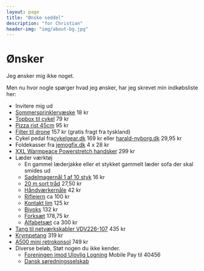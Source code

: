 ```yaml
---
layout: page
title: "Ønske seddel"
description: "for Christian"
header-img: "img/about-bg.jpg"
---
```

# Ønsker

Jeg ønsker mig ikke noget.

Men nu hvor nogle spørger hvad jeg ønsker, har jeg skrevet min indkøbsliste her:

* Invitere mig ud
* [Sommersprinklervæske](https://www.harald-nyborg.dk/alaska-sommersprinklervaeske-3-l) 18 kr
* [Topbox til cykel](https://www.xlmoto.dk/product/topboks-xlmoto-pronto-30l_pid-PIA-174059) 79 kr
* [Pizza rist 45cm](https://knivblokken.dk/produkter/pizzarist-hendi-flere-stoerrelser/?attribute_pa_variant=oe-45-cm) 95 kr
* [Filter til drone](https://www.amazon.de/dp/B0B18KHLF8/?tag=prdk-ce0d-21&creative=22662&creativeASIN=B0B2PGXBC6&linkCode=df0&th=1) 157 kr (gratis fragt fra tyskland)
* Cykel pedal fra[cykelgear.dk](https://www.cykelgear.dk/reservedele/pedaler/citybike-alm-pedaler/xlc-city-comfort-pedal) 169 kr eller [harald-nyborg.dk](https://www.harald-nyborg.dk/greenfield-pedalsaet-plast-gummi-senior-2-stk) 29,95 kr
* Foldekasser fra [jemogfix.dk](https://www.jemogfix.dk/foldekasse-sort-hvid-23-x-47-x-34-5-cm/1191/9050084/) 4 x 28 kr
* [XXL Warmpeace Powerstretch handsker](https://www.spejdersport.dk/warmpeace-powerstretch-handsker-gloves-sort) 299 kr
* Læder værktøj
  * En gammel læderjakke eller et stykket gammelt læder sofa der skal smides ud
  * [Sadelmagernål 1 af 10 styk](https://www.laederiet.dk/shop/194-naale/5365-sadelmagernaale-med-stort-oeje/) 16 kr
  * [20 m sort tråd](https://www.laederiet.dk/shop/193-traad/5352-kunstsenetraad-nr-1/?variantId=17343) 27,50 kr
  * [Håndværkernåle](https://www.laederiet.dk/shop/388-prym-diverse-naale/4697-prym-131-107-haandvaerkernaale/?variantId=11339) 42 kr
  * [Riflejern](https://www.laederiet.dk/shop/275-riflejern-mm/5188-riflejern-justerbart-/) ca 100 kr
  * [Kontakt lim](https://www.harald-nyborg.dk/dana-lim-kontaktlim-1-l) 125 kr
  * [Bivoks](https://www.laederiet.dk/shop/193-traad/5362-bivoks-til-traad/) 132 kr 
  * [Forksæt](https://www.laederiet.dk/shop/170-forke-og-syle/5156-forkesaet/) 178,75 kr
  * [Alfabetsæt](https://www.laederiet.dk/shop/381-alfabet--og-talsaet/7321-alfabet-og-talsaet-8134/) ca 300 kr
* [Tang til netværkskabler VDV226-107](https://www.conradelektronik.dk/p/klein-tools-vdv226-107-crimpvrktj-2182199?utm_campaign=shopping-feed&utm_content=free-google-shopping-clicks&utm_medium=surfaces&utm_source=google&utm_term=2182199&vat=true) 435 kr
* [Krympetang](https://autofix.nu/produkter/6000-installationsvaerktoej/56392-krympetang--kabelskotang-saet---med-1200-ferrules-kabelsko---hoej-kvalitet-awg-23-7-025-10-mmsup2/) 319 kr
* [A500 mini retrokonsol](https://www.maxgaming.dk/dk/retro-gaming/the-a500-mini-retrokonsol?utm_source=pricerunner&utm_medium=cpc&utm_campaign=pricerunner) 749 kr
* Diverse beløb, Støt nogen du ikke kender.
  * [Foreningen imod Ulovlig Logning](https://ulovliglogning.dk/#wannahelp) Mobile Pay til 40456
  * [Dansk søredningsselskab](https://dsrs.dk/stot-os)
